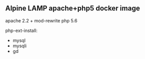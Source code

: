 Alpine LAMP apache+php5 docker image
----------------------
apache 2.2  + mod-rewrite
php 5.6 

php-ext-install:
- mysql
- mysqli
- gd


